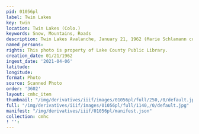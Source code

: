 ```yaml
---
pid: 01056pl
label: Twin Lakes
key: twin
location: Twin Lakes (Colo.)
keywords: Snow, Mountains, Roads
description: Twin Lakes Avalanche, January 21, 1962 (Marie Schlamann collection)
named_persons: 
rights: This photo is property of Lake County Public Library.
creation_date: 01/21/1962
ingest_date: '2021-04-06'
latitude: 
longitude: 
format: Photo
source: Scanned Photo
order: '3602'
layout: cmhc_item
thumbnail: "/img/derivatives/iiif/images/01056pl/full/250,/0/default.jpg"
full: "/img/derivatives/iiif/images/01056pl/full/1140,/0/default.jpg"
manifest: "/img/derivatives/iiif/01056pl/manifest.json"
collection: cmhc
! '': 
---
```

